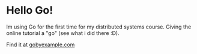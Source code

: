 # Hello Go!

Im using Go for the first time for my distributed systems course.
Giving the online tutorial a "go" (see what i did there :D).

Find it at [gobyexample.com](https://gobyexample.com/)